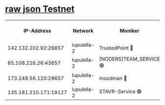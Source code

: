 [raw json Testnet](https://rpc-check.jaclalt.stavr.tech/jaclalt/rpc-jaclalt-result.json)
=

<table><tr><th>IP-Address</th><th>Network</th><th>Moniker</th><th>Latest Block Height</th><th>Earliest Block Height</th><th>Catching Up</th><th>Tx Index</th><th>Voting Power</th><th>Scan Time</th></tr><tr><td>142.132.202.92:26857</td><td>lupulella-2</td><td>TrustedPoint 🔴</td><td>7240616</td><td>6282001</td><td>False</td><td>off</td><td>400065</td><td>2024-03-23T15:28:59.048137892UTC</td></tr><tr><td>65.108.226.26:43657</td><td>lupulella-2</td><td>[NODERS]TEAM_SERVICE 🟢</td><td>7240616</td><td>6282001</td><td>False</td><td>on</td><td>0</td><td>2024-03-23T15:28:59.356538810UTC</td></tr><tr><td>173.249.56.120:29657</td><td>lupulella-2</td><td>moodman 🔴</td><td>7240616</td><td>7140616</td><td>False</td><td>off</td><td>1075134</td><td>2024-03-23T15:28:58.812149693UTC</td></tr><tr><td>135.181.210.171:19127</td><td>lupulella-2</td><td>STAVR-Service 🟢</td><td>7240615</td><td>7237001</td><td>False</td><td>on</td><td>0</td><td>2024-03-23T15:28:52.102984145UTC</td></tr></table>
